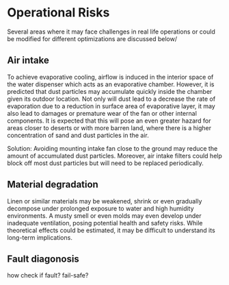 # Operational Risks

Several areas where it may face challenges in real life operations or could be modified for different optimizations are discussed below/

## Air intake

To achieve evaporative cooling, airflow is induced in the interior space of the water dispenser which acts as an evaporative chamber. However, it is predicted that dust particles may accumulate quickly inside the chamber given its outdoor location. Not only will dust lead to a decrease the rate of evaporation due to a reduction in surface area of evaporative layer, it may also lead to damages or premature wear of the fan or other internal components. It is expected that this will pose an even greater hazard for areas closer to deserts or with more barren land, where there is a higher concentration of sand and dust particles in the air.

Solution: Avoiding mounting intake fan close to the ground may reduce the amount of accumulated dust particles. Moreover, air intake filters could help block off most dust particles but will need to be replaced periodically. 


## Material degradation

Linen or similar materials may be weakened, shrink or even gradually decompose under prolonged exposure to water and high humidity environments. A musty smell or even molds may even develop under inadequate ventilation, posing potential health and safety risks. While theoretical effects could be estimated, it may be difficult to understand its long-term implications.

## Fault diagonosis

how check if fault? fail-safe?

